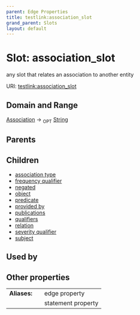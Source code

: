 ```yaml
---
parent: Edge Properties
title: testlink:association_slot
grand_parent: Slots
layout: default
---
```


# Slot: association_slot


any slot that relates an association to another entity

URI: [testlink:association_slot](https://w3id.org/testlink/vocab/association_slot)

## Domain and Range

[Association](Association.md) ->  <sub>OPT</sub> [String](types/String.md)

## Parents


## Children

 *  [association type](association_type.md)
 *  [frequency qualifier](frequency_qualifier.md)
 *  [negated](negated.md)
 *  [object](object.md)
 *  [predicate](predicate.md)
 *  [provided by](provided_by.md)
 *  [publications](publications.md)
 *  [qualifiers](qualifiers.md)
 *  [relation](relation.md)
 *  [severity qualifier](severity_qualifier.md)
 *  [subject](subject.md)

## Used by


## Other properties

|  |  |  |
| --- | --- | --- |
| **Aliases:** | | edge property |
|  | | statement property |

